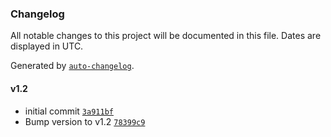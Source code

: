### Changelog

All notable changes to this project will be documented in this file. Dates are displayed in UTC.

Generated by [`auto-changelog`](https://github.com/CookPete/auto-changelog).

#### v1.2

- initial commit [`3a911bf`](https://github.com/jamtur01/ChromeProfileManager.spoon/commit/3a911bf449fa390941646ad9db89da9f30957445)
- Bump version to v1.2 [`78399c9`](https://github.com/jamtur01/ChromeProfileManager.spoon/commit/78399c96213b73a718a4868bc8d57c9e3e8a40eb)
